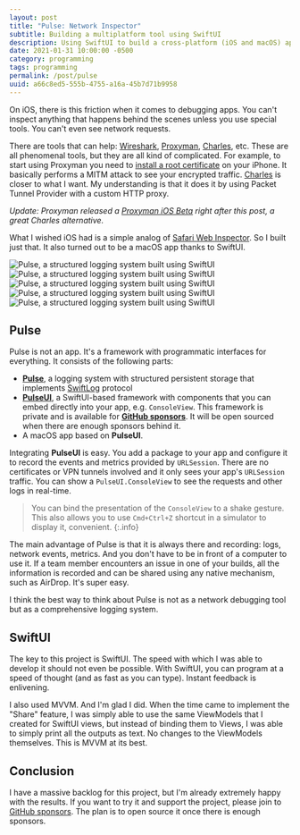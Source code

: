 ```yaml
---
layout: post
title: "Pulse: Network Inspector"
subtitle: Building a multiplatform tool using SwiftUI
description: Using SwiftUI to build a cross-platform (iOS and macOS) app.
date: 2021-01-31 10:00:00 -0500
category: programming
tags: programming
permalink: /post/pulse
uuid: a66c8ed5-555b-4755-a16a-45b7d71b9958
---
```


On iOS, there is this friction when it comes to debugging apps. You can't inspect anything that happens behind the scenes unless you use special tools. You can't even see network requests.

There are tools that can help: [Wireshark](https://www.wireshark.org), [Proxyman](https://proxyman.io), [Charles](http://charlesproxy.com), etc. These are all phenomenal tools, but they are all kind of complicated. For example, to start using Proxyman you need to [install a root certificate](https://proxyman.io/blog/2019/06/How-I-use-Proxyman-to-see-HTTP-requests-responses-on-my-iPhone.html) on your iPhone. It basically performs a MITM attack to see your encrypted traffic. [Charles](http://charlesproxy.com) is closer to what I want. My understanding is that it does it by using Packet Tunnel Provider with a custom HTTP proxy.

*Update: Proxyman released a [Proxyman iOS Beta](https://twitter.com/proxyman_app/status/1357314980471656450?s=20) right after this post, a great Charles alternative.*

What I wished iOS had is a simple analog of [Safari Web Inspector](https://developer.apple.com/safari/tools/). So I built just that. It also turned out to be a macOS app thanks to SwiftUI.

<img alt="Pulse, a structured logging system built using SwiftUI" class="Screenshot kb-legacy-card" src="{{ site.url }}/images/posts/pulse/pulse-02.png">
<img alt="Pulse, a structured logging system built using SwiftUI" class="Screenshot kb-legacy-card" src="{{ site.url }}/images/posts/pulse/pulse-01.png">
<img alt="Pulse, a structured logging system built using SwiftUI" class="Screenshot kb-legacy-card" src="{{ site.url }}/images/posts/pulse/pulse-01-console.png">
<img alt="Pulse, a structured logging system built using SwiftUI" class="Screenshot kb-legacy-card" src="{{ site.url }}/images/posts/pulse/pulse-02-inspector.png">
<img alt="Pulse, a structured logging system built using SwiftUI" class="Screenshot kb-legacy-card" src="{{ site.url }}/images/posts/pulse/pulse-03-share.png">


## Pulse

Pulse is not an app. It's a framework with programmatic interfaces for everything. It consists of the following parts:

- [**Pulse**](https://github.com/kean/Pulse), a logging system with structured persistent storage that implements [SwiftLog](https://github.com/apple/swift-log) protocol
- [**PulseUI**](https://github.com/kean/PulseUI), a SwiftUI-based framework with components that you can embed directly into your app, e.g. `ConsoleView`. This framework is private and is available for [**GitHub sponsors**](https://github.com/sponsors/kean). It will be open sourced when there are enough sponsors behind it.
- A macOS app based on **PulseUI**.

Integrating **PulseUI** is easy. You add a package to your app and configure it to record the events and metrics provided by `URLSession`. There are no certificates or VPN tunnels involved and it only sees your app's `URLSession` traffic. You can show a `PulseUI.ConsoleView` to see the requests and other logs in real-time.

> You can bind the presentation of the `ConsoleView` to a shake gesture. This also allows you to use `Cmd+Ctrl+Z` shortcut in a simulator to display it, convenient.
{:.info}

The main advantage of Pulse is that it is always there and recording: logs, network events, metrics. And you don't have to be in front of a computer to use it. If a team member encounters an issue in one of your builds, all the information is recorded and can be shared using any native mechanism, such as AirDrop. It's super easy.

I think the best way to think about Pulse is not as a network debugging tool but as a comprehensive logging system.

## SwiftUI

The key to this project is SwiftUI. The speed with which I was able to develop it should not even be possible. With SwiftUI, you can program at a speed of thought (and as fast as you can type). Instant feedback is enlivening.

I also used MVVM. And I'm glad I did. When the time came to implement the "Share" feature, I was simply able to use the same ViewModels that I created for SwiftUI views, but instead of binding them to Views, I was able to simply print all the outputs as text. No changes to the ViewModels themselves. This is MVVM at its best.

## Conclusion

I have a massive backlog for this project, but I'm already extremely happy with the results. If you want to try it and support the project, please join to [GitHub sponsors](https://github.com/sponsors/kean). The plan is to open source it once there is enough sponsors.
